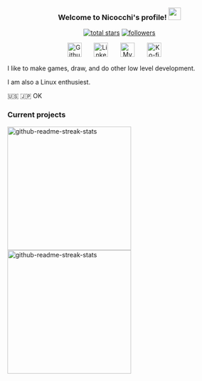 <h3 align="center">
  Welcome to Nicocchi's profile!
  <img src="https://media.giphy.com/media/hvRJCLFzcasrR4ia7z/giphy.gif" width="28">
</h3>

<p align="center">
  <a href="https://github.com/Nicocchi?tab=repositories&sort=stargazers">
    <img alt="total stars" title="Total stars on GitHub" src="https://custom-icon-badges.demolab.com/github/stars/Nicocchi?color=55960c&style=for-the-badge&labelColor=488207&logo=star"/></a>
  <a href="https://github.com/Nicocchi?tab=followers">
    <img alt="followers" title="Follow me on Github" src="https://custom-icon-badges.demolab.com/github/followers/Nicocchi?color=236ad3&labelColor=1155ba&style=for-the-badge&logo=person-add&label=Follow&logoColor=white"/></a>
</p>

<!-- Social icons section -->
<p align="center">
  <a href="https://github.com/Nicocchi"><img width="32px" alt="Github" title="My Github Profile" src="https://cdn.jsdelivr.net/npm/simple-icons@3.0.1/icons/github.svg"/></a>
  &#8287;&#8287;&#8287;&#8287;&#8287;
  <a href="https://www.linkedin.com/in/jeremy-boggs/"><img width="32px" alt="LinkedIn" title="My LinkedIn" src="https://cdn.jsdelivr.net/npm/simple-icons@3.0.1/icons/linkedin.svg"/></a>
  &#8287;&#8287;&#8287;&#8287;&#8287;
  <a href="https://jeremy-boggs.com"><img width="32px" alt="My website" title="My Website" src="https://cdn.jsdelivr.net/npm/simple-icons@3.0.1/icons/icloud.svg"/></a>
  &#8287;&#8287;&#8287;&#8287;&#8287;
  <a href="https://ko-fi.com/nicocchi"><img width="32px" alt="Ko-fi" title="Buy me a coffee" src="https://i.imgur.com/PpLeD3K.png"/></a>
  &#8287;&#8287;&#8287;&#8287;&#8287;
</p>

I like to make games, draw, and do other low level development.

I am also a Linux enthusiest.

🇺🇸 🇯🇵 OK

### Current projects

<!-- Repo info cards - https://github.com/anuraghazra/github-readme-stats -->
<!-- Small repo cards (fork) - https://github.com/DenverCoder1/github-readme-stats -->
<p align="left">
  <a href="https://github.com/Nicocchi/Yazawa-Nico"><img width="278" src="https://github-readme-stats.vercel.app/api/pin?username=Nicocchi&repo=Yazawa-Nico&theme=react&bg_color=1F222E&title_color=F85D7F&hide_border=true&icon_color=F8D866&show_icons=false" alt="github-readme-streak-stats"></a>
  <a href="https://github.com/Nicocchi/orca"><img width="278" src="https://github-readme-stats.vercel.app/api/pin?username=Nicocchi&repo=orca&theme=react&bg_color=1F222E&title_color=F85D7F&hide_border=true&icon_color=F8D866&show_icons=false" alt="github-readme-streak-stats"></a>
</p>
